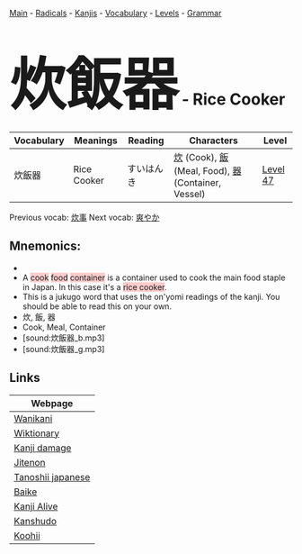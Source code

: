 <style> bigfont {font-size: 100px}</style>
[Main](../README.md) -
[Radicals](../radicals.md) -
[Kanjis](../kanjis.md) -
[Vocabulary](../vocabulary.md) -
[Levels](../levels.md) -
[Grammar](../grammar.md)
# <bigfont> 炊飯器</bigfont> - Rice Cooker 

| Vocabulary | Meanings | Reading | Characters | Level |
| --- | --- | --- | --- | --- |
| 炊飯器 | Rice Cooker | すいはんき |  [炊](../kanjis/炊.md) (Cook), [飯](../kanjis/飯.md) (Meal, Food), [器](../kanjis/器.md) (Container, Vessel) | [Level 47](../levels/wk_level47.md) |

Previous vocab: [炊事](炊事.md) Next vocab: [爽やか](爽やか.md) 

## Mnemonics:

* 
* A <span style="background-color:#ffcccb"> cook</span> <span style="background-color:#ffcccb"> food</span> <span style="background-color:#ffcccb"> container</span> is a container used to cook the main food staple in Japan. In this case it's a <span style="background-color:#ffcccb"> rice cooker</span>.
* This is a jukugo word that uses the on'yomi readings of the kanji. You should be able to read this on your own.
* 炊, 飯, 器
* Cook, Meal, Container
* [sound:炊飯器_b.mp3]
* [sound:炊飯器_g.mp3]


## Links 

| Webpage |
| --- |
| [Wanikani          ](https://www.wanikani.com/kanji/炊飯器) |
| [Wiktionary        ](https://en.wiktionary.org/wiki/炊飯器) |
| [Kanji damage      ](http://www.kanjidamage.com/kanji/search?utf8=✓&q=炊飯器) |
| [Jitenon           ](https://jitenon.com/kanji/炊飯器) |
| [Tanoshii japanese ](https://www.tanoshiijapanese.com/dictionary/kanji.cfm?k=炊飯器) |
| [Baike             ](https://baike.baidu.com/item/炊飯器) |
| [Kanji Alive       ](https://app.kanjialive.com/炊飯器) |
| [Kanshudo          ](https://www.kanshudo.com/searchmn?q=炊飯器) |
| [Koohii            ](https://kanji.koohii.com/study/kanji/炊飯器) |
